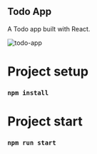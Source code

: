 ## Todo App

A Todo app built with React. 

![todo-app](https://user-images.githubusercontent.com/48981528/121771921-0f1e6c00-cb7b-11eb-94f6-a031d49fdd74.gif)

# Project setup

### `npm install`

# Project start

### `npm run start`

